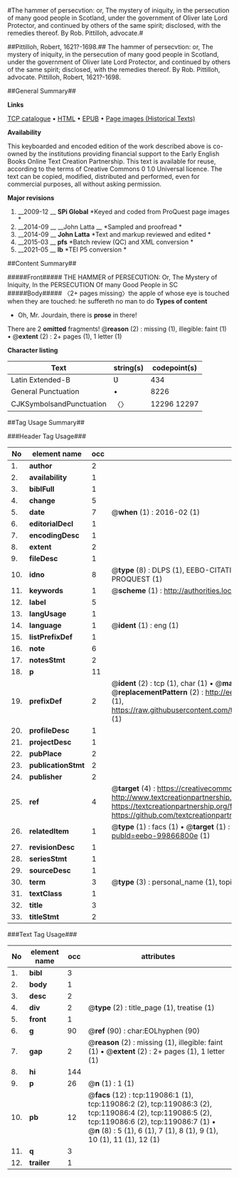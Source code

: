 #The hammer of persecvtion: or, The mystery of iniquity, in the persecution of many good people in Scotland, under the government of Oliver late Lord Protector, and continued by others of the same spirit; disclosed, with the remedies thereof. By Rob. Pittilloh, advocate.#

##Pittilloh, Robert, 1621?-1698.##
The hammer of persecvtion: or, The mystery of iniquity, in the persecution of many good people in Scotland, under the government of Oliver late Lord Protector, and continued by others of the same spirit; disclosed, with the remedies thereof. By Rob. Pittilloh, advocate.
Pittilloh, Robert, 1621?-1698.

##General Summary##

**Links**

[TCP catalogue](http://www.ota.ox.ac.uk/tcp/)  • 
[HTML](http://tei.it.ox.ac.uk/tcp/Texts-HTML/free/A90/A90727.html)  • 
[EPUB](http://tei.it.ox.ac.uk/tcp/Texts-EPUB/free/A90/A90727.epub) • 
[Page images (Historical Texts)](https://historicaltexts.jisc.ac.uk/eebo-99866800e)

**Availability**

This keyboarded and encoded edition of the work described above is co-owned by the
    institutions providing financial support to the Early English Books Online Text Creation
    Partnership. This text is available for reuse, according to the terms of  Creative Commons 0 1.0 Universal
    licence. The text can be copied, modified, distributed and performed, even for commercial
    purposes, all without asking permission.

**Major revisions**

1. __2009-12 __ __SPi Global__ *Keyed and coded from ProQuest page images *
1. __2014-09 __ __John Latta __ *Sampled and proofread *
1. __2014-09 __ __John Latta__ *Text and markup reviewed and edited *
1. __2015-03 __ __pfs__ *Batch review (QC) and XML conversion *
1. __2021-05 __ __lb__ *TEI P5 conversion *

##Content Summary##

#####Front#####
THE HAMMER of PERSECƲTION: Or, The Mystery of Iniquity, In the PERSECUTION Of many Good People in SC
#####Body#####
〈2+ pages missing〉the apple of whose eye is touched when they are touched: he suffereth no man to do
**Types of content**

  * Oh, Mr. Jourdain, there is **prose** in there!

There are 2 **omitted** fragments! 
 @__reason__ (2) : missing (1), illegible: faint (1)  •  @__extent__ (2) : 2+ pages (1), 1 letter (1)

**Character listing**


|Text|string(s)|codepoint(s)|
|---|---|---|
|Latin Extended-B|Ʋ|434|
|General Punctuation|•|8226|
|CJKSymbolsandPunctuation|〈〉|12296 12297|

##Tag Usage Summary##

###Header Tag Usage###

|No|element name|occ|attributes|
|---|---|---|---|
|1.|__author__|2||
|2.|__availability__|1||
|3.|__biblFull__|1||
|4.|__change__|5||
|5.|__date__|7| @__when__ (1) : 2016-02 (1)|
|6.|__editorialDecl__|1||
|7.|__encodingDesc__|1||
|8.|__extent__|2||
|9.|__fileDesc__|1||
|10.|__idno__|8| @__type__ (8) : DLPS (1), EEBO-CITATION (1), VID (1), EEBO-PROQUEST (1), STC (3), PROQUEST (1)|
|11.|__keywords__|1| @__scheme__ (1) : http://authorities.loc.gov/ (1)|
|12.|__label__|5||
|13.|__langUsage__|1||
|14.|__language__|1| @__ident__ (1) : eng (1)|
|15.|__listPrefixDef__|1||
|16.|__note__|6||
|17.|__notesStmt__|2||
|18.|__p__|11||
|19.|__prefixDef__|2| @__ident__ (2) : tcp (1), char (1)  •  @__matchPattern__ (2) : ([0-9\-]+):([0-9IVX]+) (1), (.+) (1)  •  @__replacementPattern__ (2) : http://eebo.chadwyck.com/downloadtiff?vid=$1&page=$2 (1), https://raw.githubusercontent.com/textcreationpartnership/Texts/master/tcpchars.xml#$1 (1)|
|20.|__profileDesc__|1||
|21.|__projectDesc__|1||
|22.|__pubPlace__|2||
|23.|__publicationStmt__|2||
|24.|__publisher__|2||
|25.|__ref__|4| @__target__ (4) : https://creativecommons.org/publicdomain/zero/1.0/ (1), http://www.textcreationpartnership.org/docs/. (1), https://textcreationpartnership.org/faq/#faq05 (1), https://github.com/textcreationpartnership (1)|
|26.|__relatedItem__|1| @__type__ (1) : facs (1)  •  @__target__ (1) : https://data.historicaltexts.jisc.ac.uk/view?pubId=eebo-99866800e (1)|
|27.|__revisionDesc__|1||
|28.|__seriesStmt__|1||
|29.|__sourceDesc__|1||
|30.|__term__|3| @__type__ (3) : personal_name (1), topical_term (1), geographic_name (1)|
|31.|__textClass__|1||
|32.|__title__|3||
|33.|__titleStmt__|2||


###Text Tag Usage###

|No|element name|occ|attributes|
|---|---|---|---|
|1.|__bibl__|3||
|2.|__body__|1||
|3.|__desc__|2||
|4.|__div__|2| @__type__ (2) : title_page (1), treatise (1)|
|5.|__front__|1||
|6.|__g__|90| @__ref__ (90) : char:EOLhyphen (90)|
|7.|__gap__|2| @__reason__ (2) : missing (1), illegible: faint (1)  •  @__extent__ (2) : 2+ pages (1), 1 letter (1)|
|8.|__hi__|144||
|9.|__p__|26| @__n__ (1) : 1 (1)|
|10.|__pb__|12| @__facs__ (12) : tcp:119086:1 (1), tcp:119086:2 (2), tcp:119086:3 (2), tcp:119086:4 (2), tcp:119086:5 (2), tcp:119086:6 (2), tcp:119086:7 (1)  •  @__n__ (8) : 5 (1), 6 (1), 7 (1), 8 (1), 9 (1), 10 (1), 11 (1), 12 (1)|
|11.|__q__|3||
|12.|__trailer__|1||
